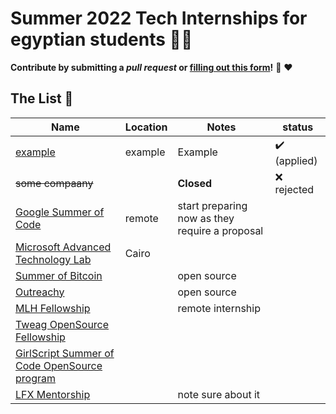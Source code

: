 # Summer 2022 Tech Internships for egyptian students 👩‍💻

**Contribute by submitting a *pull request* or [filling out this form](https://docs.google.com/forms/d/e/1FAIpQLSf5ZYrhhYziWFQChdfxU_UWYacAHRsCuYpixuqhJ4pL_7RF-w/viewform?usp=sf_link)!**  🤗 ❤️

## The List 👔

| Name  |  Location |  Notes | status |
|---|---|-------------|--|
|[example]() | example | Example | :heavy_check_mark: (applied) |
|<del>some compaany</del> | | **Closed** | :x: rejected |
|[Google Summer of Code](https://summerofcode.withgoogle.com/) | remote | start preparing now as they require a proposal | |
|[Microsoft Advanced Technology Lab](https://survey.alchemer.com/s3/6658854/Microsoft-Advanced-Technology-Lab-Cairo-Summer-Engineering-Program-2022) | Cairo | |
|[Summer of Bitcoin](https://www.summerofbitcoin.org/) | | open source  |
|[Outreachy](https://www.outreachy.org/) | | open source  |
|[MLH Fellowship](https://fellowship.mlh.io/) | | remote internship |
|[Tweag OpenSource Fellowship](https://lnkd.in/g5emM3SS) |
|[GirlScript Summer of Code OpenSource program](https://lnkd.in/gHgJhXiM) | | |
|[LFX Mentorship](https://lnkd.in/gzaGkamS) | | note sure about it |

